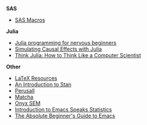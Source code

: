 **SAS**
- [SAS Macros](https://www.jclinepi.com/article/S0895-4356(19)31110-2/fulltext)

**Julia**
- [Julia programming for nervous beginners](https://juliaacademy.com/p/julia-programming-for-nervous-beginners)
- [Simulating Causal Effects with Julia](https://juliazoid.com/simulating-causal-effects-with-julia-47abca8ab73)
- [Think Julia: How to Think Like a Computer Scientist](https://benlauwens.github.io/ThinkJulia.jl/latest/book.html)

**Other**
- [LaTeX Resources](https://statatexblog.com/latex-resources/)
- [An Introduction to Stan](https://betanalpha.github.io/assets/case_studies/stan_intro.html)
- [Perusall](perusall.com)
- [Matcha](matcha.io)
- [Onyx SEM](https://onyx-sem.com)
- [Introduction to Emacs Speaks Statistics](https://ess-intro.github.io)
- [The Absolute Beginner's Guide to Emacs](https://www.reddit.com/r/emacs/comments/m0hc63/the_absolute_beginners_guide_to_emacs/)

